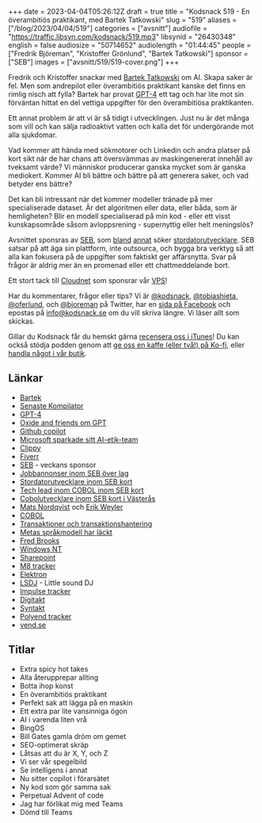 +++
date = 2023-04-04T05:26:12Z
draft = true
title = "Kodsnack 519 - En överambitiös praktikant, med Bartek Tatkowski"
slug = "519"
aliases = ["/blog/2023/04/04/519"]
categories = ["avsnitt"]
audiofile = "https://traffic.libsyn.com/kodsnack/519.mp3"
libsynid = "26430348"
english = false
audiosize = "50714652"
audiolength = "01:44:45"
people = ["Fredrik Björeman", "Kristoffer Grönlund", "Bartek Tatkowski"]
sponsor = ["SEB"]
images = ["avsnitt/519/519-cover.png"]
+++

Fredrik och Kristoffer snackar med [Bartek Tatkowski](https://brtk.se/) om AI. Skapa saker är fel. Men som andrepilot eller överambitiös praktikant kanske det finns en rimlig nisch att fylla? Bartek har provat [GPT-4](https://en.wikipedia.org/wiki/GPT-4) ett tag och har lite mot sin förväntan hittat en del vettiga uppgifter för den överambitiösa praktikanten.

Ett annat problem är att vi är så tidigt i utvecklingen. Just nu är det många som vill och kan sälja radioaktivt vatten och kalla det för undergörande mot alla sjukdomar.

Vad kommer att hända med sökmotorer och Linkedin och andra platser på kort sikt när de har chans att översvämmas av maskingenererat innehåll av tveksamt värde? Vi människor producerar ganska mycket som är ganska mediokert. Kommer AI bli bättre och bättre på att generera saker, och vad betyder ens bättre?

Det kan bli intressant när det kommer modeller tränade på mer specialiserade dataset. Är det algoritmen eller data, eller båda, som är hemligheten? Blir en modell specialiserad på min kod - eller ett visst kunskapsområde såsom avloppsrening - supernyttig eller helt meningslös?

Avsnittet sponsras av [SEB](https://seb.se/), som [bland](https://sebgroup.com/sv/karriar/vilka-ar-vi/karriar-i-seb/hitta-ditt-nya-jobb/vara-lediga-tjanster) [annat](https://www.adadigital.se/lediga-jobb/tech/cobolutvecklare-till-seb-kort-i-vasteras/?src=direct) söker [stordatorutvecklare](https://akality.teamtailor.com/jobs/1216423-systemutvecklare-inom-mainframe-pa-seb-kort). SEB satsar på att äga sin plattform, inte outsourca, och bygga bra verktyg så att alla kan fokusera på de uppgifter som faktiskt ger affärsnytta. Svar på frågor är aldrig mer än en promenad eller ett chattmeddelande bort.

Ett stort tack till [Cloudnet](https://www.cloudnet.se) som sponsrar vår [VPS](https://en.wikipedia.org/wiki/Virtual_private_server)!

Har du kommentarer, frågor eller tips? Vi är [@kodsnack](https://www.twitter.com/kodsnack), [@tobiashieta](https://www.twitter.com/tobiashieta), [@oferlund](https://www.twitter.com/oferlund), och [@bjoreman](https://www.twitter.com/bjoreman) på Twitter, har en [sida på Facebook](https://www.facebook.com/kodsnack) och epostas på [info@kodsnack.se](mailto:info@kodsnack.se) om du vill skriva längre. Vi läser allt som skickas.

Gillar du Kodsnack får du hemskt gärna [recensera oss i iTunes](https://itunes.apple.com/se/podcast/kodsnack/id561631498?l=en)! Du kan också stödja podden genom att <a href="https://ko-fi.com/kodsnack" rel="payment">ge oss en kaffe (eller två!) på Ko-fi</a>, eller [handla något i vår butik](https://shop.spreadshirt.se/kodsnack/).

## Länkar ##
* [Bartek](https://brtk.se/)
* [Senaste Kompilator](https://kompilator.se/059)
* [GPT-4](https://en.wikipedia.org/wiki/GPT-4)
* [Oxide and friends om GPT](https://oxide.computer/podcasts/oxide-and-friends/1261384)
* [Github copilot](https://en.wikipedia.org/wiki/GitHub_Copilot)
* [Microsoft sparkade sitt AI-etik-team](https://www.theverge.com/2023/3/13/23638823/microsoft-ethics-society-team-responsible-ai-layoffs)
* [Clippy](https://en.wikipedia.org/wiki/Office_Assistant)
* [Fiverr](https://en.wikipedia.org/wiki/Fiverr)
* [SEB](https://seb.se/) - veckans sponsor
* [Jobbannonser inom SEB över lag](https://sebgroup.com/sv/karriar/vilka-ar-vi/karriar-i-seb/hitta-ditt-nya-jobb/vara-lediga-tjanster)
* [Stordatorutvecklare inom SEB kort](https://akality.teamtailor.com/jobs/1216423-systemutvecklare-inom-mainframe-pa-seb-kort)
* [Tech lead inom COBOL inom SEB kort](https://www.adadigital.se/lediga-jobb/tech/tech-lead-till-seb-kort-i-stockholm/?src=direct)
* [Cobolutvecklare inom SEB kort i Västerås](https://www.adadigital.se/lediga-jobb/tech/cobolutvecklare-till-seb-kort-i-vasteras/?src=direct)
* [Mats Nordqvist](https://kodsnack.se/people/mats-nordkvist/) och [Erik Weyler](https://kodsnack.se/people/erik-weyler/)
* [COBOL](https://en.wikipedia.org/wiki/COBOL)
* [Transaktioner och transaktionshantering](https://en.wikipedia.org/wiki/Transaction_processing)
* [Metas språkmodell har läckt](https://www.theverge.com/2023/3/8/23629362/meta-ai-language-model-llama-leak-online-misuse)
* [Fred Brooks](https://en.wikipedia.org/wiki/Fred_Brooks)
* [Windows NT](https://en.wikipedia.org/wiki/Windows_NT)
* [Sharepoint](https://en.wikipedia.org/wiki/SharePoint)
* [M8 tracker](https://dirtywave.com/)
* [Elektron](https://www.elektron.se/se/)
* [LSDJ](https://www.littlesounddj.com/lsd/index.php) - Little sound DJ
* [Impulse tracker](https://en.wikipedia.org/wiki/Impulse_Tracker)
* [Digitakt](https://www.elektron.se/se/digitakt-explorer)
* [Syntakt](https://www.elektron.se/se/syntakt)
* [Polyend tracker](https://polyend.com/tracker/)
* [vend.se](https://vend.se/)

## Titlar ##
* Extra spicy hot takes
* Alla återupprepar allting
* Botta ihop konst
* En överambitiös praktikant
* Perfekt sak att lägga på en maskin
* Ett extra par lite vansinniga ögon
* AI i varenda liten vrå
* BingOS
* Bill Gates gamla dröm om gemet
* SEO-optimerat skräp
* Låtsas att du är X, Y, och Z
* Vi ser vår spegelbild
* Se intelligens i annat
* Nu sitter copilot i förarsätet
* Ny kod som gör samma sak
* Perpetual Advent of code
* Jag har förlikat mig med Teams
* Dömd till Teams
